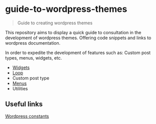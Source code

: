 # guide-to-wordpress-themes
> Guide to creating wordpress themes

This repository aims to display a quick guide to consultation in the development of wordpress themes. Offering code snippets and links to wordpress documentation.

In order to expedite the development of features such as: Custom post types, menus, widgets, etc.

- [Widgets](widgets.md)
- [Loop](loop.md)
- Custom post type
- [Menus](menus.md)
- Utilities


## Useful links

[Wordpress constants](http://wpengineer.com/2382/wordpress-constants-overview/)
